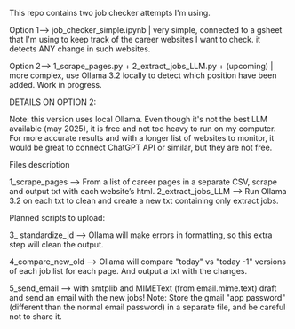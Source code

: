 This repo contains two job checker attempts I'm using. 

Option 1--> job_checker_simple.ipynb  | very simple, connected to a gsheet that I'm using to keep track of the career websites I want to check. it detects ANY change in such websites.

Option 2--> 1_scrape_pages.py + 2_extract_jobs_LLM.py + (upcoming)  | more complex, use Ollama 3.2 locally to detect which position have been added. Work in progress. 


DETAILS ON OPTION 2:

Note: this version uses local Ollama. Even though it's not the best LLM available (may 2025), it is free and not too heavy to run on my computer. 
For more accurate results and with a longer list of websites to monitor, it would be great to connect ChatGPT API or similar, but they are not free.



Files description

1_scrape_pages —> From a list of career pages in a separate CSV, scrape and output txt with each website’s html.
2_extract_jobs_LLM —> Run Ollama 3.2 on each txt to clean and create a new txt containing only extract jobs. 

Planned scripts to upload:

3_ standardize_jd —> Ollama will make errors in formatting, so this extra step will clean the output.

4_compare_new_old —> Ollama will compare "today" vs "today -1" versions of each job list for each page. And output a txt with the changes. 

5_send_email --> with smtplib  and  MIMEText (from email.mime.text) draft and send an email with the new jobs! Note: Store the gmail "app password" (different than the normal email password) in a separate file, and be careful not to share it. 
